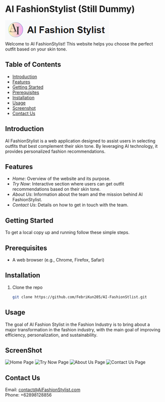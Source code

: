 # AI FashionStylist (Still Dummy)
![Logo_AI](ScreenShoot/Logo_Panjang.png) <br />
Welcome to AI FashionStylist! This website helps you choose the perfect outfit based on your skin tone.

## Table of Contents
- [Introduction](#introduction)
- [Features](#features)
- [Getting Started](#getting-started)
- [Prerequisites](#prerequisites)
- [Installation](#installation)
- [Usage](#usage)
- [Screenshot](#screenshot)
- [Contact Us](#contact-us)
  

## Introduction
AI FashionStylist is a web application designed to assist users in selecting outfits that best complement their skin tone. By leveraging AI technology, it provides personalized fashion recommendations.

## Features
- *Home*: Overview of the website and its purpose.
- *Try Now*: Interactive section where users can get outfit recommendations based on their skin tone.
- *About Us*: Information about the team and the mission behind AI FashionStylist.
- *Contact Us*: Details on how to get in touch with the team.

## Getting Started
To get a local copy up and running follow these simple steps.

## Prerequisites
- A web browser (e.g., Chrome, Firefox, Safari)

## Installation
1. Clone the repo
   ```sh
   git clone https://github.com/FebriKun205/AI-FashionStlist.git
   
## Usage
The goal of AI Fashion Stylist in the Fashion Industry is to bring about a major transformation in the fashion industry, with the main goal of improving efficiency, personalization, and sustainability.


## ScreenShot
![Home Page](ScreenShoot/Home.png)
![Try Now Page](ScreenShoot/TryNow.png)
![About Us Page](ScreenShoot/AboutUs.png)
![Contact Us Page](ScreenShoot/ContactUs.png)

## Contact Us
Email: contact@AiFashionStylist.com <br />
Phone: +62898128856
